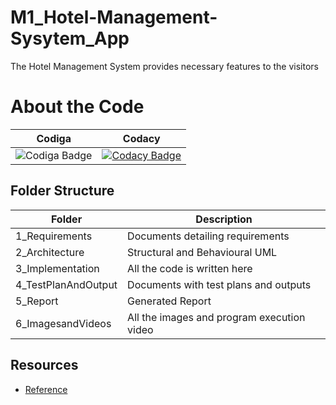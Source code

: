 # M1_Hotel-Management-Sysytem_App
The Hotel Management System provides necessary features to the visitors 


# About the Code
| Codiga               |           Codacy       |
|----------------------|-------------------------|
|![Codiga Badge](https://api.codiga.io/project/31171/status/svg) |[![Codacy Badge](https://app.codacy.com/project/badge/Grade/68fadb06048744caba11dbe07cd1d54a)](https://www.codacy.com/gh/KavyaHarigol/M1_Hotel-Management-Sysytem_App/dashboard?utm_source=github.com&amp;utm_medium=referral&amp;utm_content=KavyaHarigol/M1_Hotel-Management-Sysytem_App&amp;utm_campaign=Badge_Grade)|


## Folder Structure

| Folder     | Description            |
|------------|------------------------|
|1_Requirements|	Documents detailing requirements|
|2_Architecture|	Structural and Behavioural UML|
|3_Implementation|	All the code is written here|
|4_TestPlanAndOutput|	Documents with test plans and outputs|
|5_Report|	Generated Report |
|6_ImagesandVideos|	All the images and program execution video|


## Resources
- [Reference](https://itsourcecode.com/free-projects/c-projects/hotel-management-system-project-in-c-with-source-code/)
